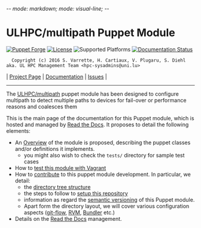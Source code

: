 -*- mode: markdown; mode: visual-line;  -*-

# ULHPC/multipath Puppet Module 

[![Puppet Forge](http://img.shields.io/puppetforge/v/ULHPC/multipath.svg)](https://forge.puppetlabs.com/ULHPC/multipath)
[![License](http://img.shields.io/:license-GPL3.0-blue.svg)](LICENSE)
![Supported Platforms](http://img.shields.io/badge/platform-debian|centos-lightgrey.svg)
[![Documentation Status](https://readthedocs.org/projects/ulhpc-puppet-multipath/badge/?version=latest)](https://readthedocs.org/projects/ulhpc-puppet-multipath/?badge=latest)

      Copyright (c) 2016 S. Varrette, H. Cartiaux, V. Plugaru, S. Diehl aka. UL HPC Management Team <hpc-sysadmins@uni.lu>

| [Project Page](https://github.com/ULHPC/puppet-multipath) | [Documentation](http://ulhpc-puppet-multipath.readthedocs.org/en/latest/) | [Issues](https://github.com/ULHPC/puppet-multipath/issues) |


-----------
The [ULHPC/multipath](https://github.com/ULHPC/puppet-multipath) puppet module has been designed to configure multipath to detect multiple paths to devices for fail-over or performance reasons and coalesces them

This is the main page of the documentation for this Puppet module, which is hosted and managed by [Read the Docs](http://ulhpc-multipath.readthedocs.org/en/latest/).
It proposes to detail the following elements:

* An [Overview](overview.md) of the module is proposed, describing the puppet classes and/or definitions it implements.
     - you might also wish to check the `tests/` directory for sample test cases 
* How to [test this module with Vagrant](vagrant.md)
* How to [contribute](contributing/index.md) to this puppet module development. In particular, we detail:
     - the [directory tree structure](contributing/layout.md)
	 - the steps to follow to [setup this repository](contributing/setup.md)
	 - information as regard the [semantic versioning](contributing/versioning.md) of this Puppet module. 
     - Apart form the directory layout, we will cover various configuration aspects ([git-flow](https://github.com/nvie/gitflow), [RVM](https://rvm.io/), [Bundler](http://bundler.io/) etc.)
* Details on the [Read the Docs](http://ulhpc-puppet-multipath.readthedocs.org/en/latest/) management.


